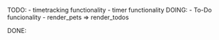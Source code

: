TODO:
    - timetracking functionality
    - timer functionality
DOING:
    - To-Do funcionality
        - render_pets => render_todos

DONE:
